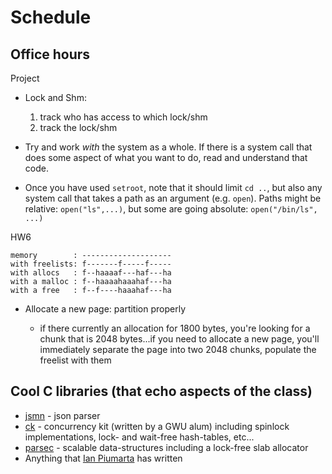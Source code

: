 # Schedule

## Office hours

Project

- Lock and Shm:

	1. track who has access to which lock/shm
	2. track the lock/shm

- Try and work *with* the system as a whole.
	If there is a system call that does some aspect of what you want to do, read and understand that code.

- Once you have used `setroot`, note that it should limit `cd ..`, but also any system call that takes a path as an argument (e.g. `open`).
	Paths might be relative: `open("ls",...)`, but some are going absolute: `open("/bin/ls", ...)`

HW6

```
memory        : --------------------
with freelists: f-------f-----f-----
with allocs   : f--haaaaf---haf---ha
with a malloc : f--haaaahaaahaf---ha
with a free   : f--f----haaahaf---ha
```

- Allocate a new page: partition properly

	- if there currently an allocation for 1800 bytes, you're looking for a chunk that is 2048 bytes...if you need to allocate a new page, you'll immediately separate the page into two 2048 chunks, populate the freelist with them

## Cool C libraries (that echo aspects of the class)

- [jsmn](https://github.com/zserge/jsmn) - json parser
- [ck](https://github.com/concurrencykit/ck) - concurrency kit (written by a GWU alum) including spinlock implementations, lock- and wait-free hash-tables, etc...
- [parsec](https://github.com/gwsystems/ps) - scalable data-structures including a lock-free slab allocator
- Anything that [Ian Piumarta](https://www.piumarta.com/software/) has written
